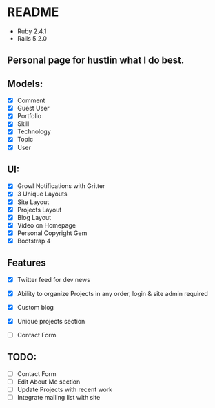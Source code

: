 # README
+ Ruby 2.4.1
+ Rails 5.2.0

## Personal page for hustlin what I do best.

## Models:
- [x] Comment
- [x] Guest User
- [x] Portfolio
- [x] Skill
- [x] Technology
- [x] Topic
- [x] User

## UI:
- [x] Growl Notifications with Gritter
- [x] 3 Unique Layouts
 - [x] Site Layout
 - [x] Projects Layout
 - [x] Blog Layout
- [x] Video on Homepage
- [x] Personal Copyright Gem
- [x] Bootstrap 4

## Features
- [x] Twitter feed for dev news
- [x] Ability to organize Projects in any order, login & site admin required
- [x] Custom blog
- [x] Unique projects section
- [ ] Contact Form


## TODO:
- [ ] Contact Form
- [ ] Edit About Me section
- [ ] Update Projects with recent work
- [ ] Integrate mailing list with site
